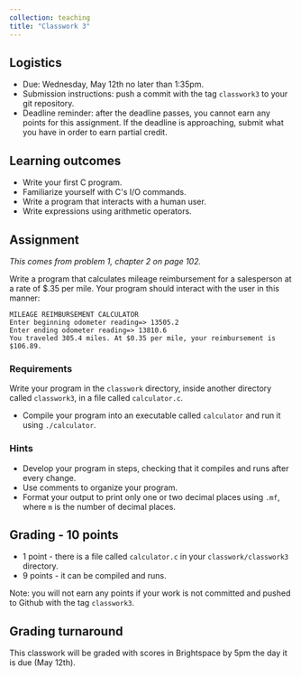 ```yaml
---
collection: teaching
title: "Classwork 3"
---
```


## Logistics
* Due: Wednesday, May 12th no later than 1:35pm.
* Submission instructions: push a commit with the tag `classwork3` to your git
	repository.
* Deadline reminder: after the deadline passes, you cannot earn any points for
	this assignment. If the deadline is approaching, submit what you have in
	order to earn partial credit.

## Learning outcomes
* Write your first C program.
* Familiarize yourself with C's I/O commands.
* Write a program that interacts with a human user.
* Write expressions using arithmetic operators.

## Assignment

*This comes from problem 1, chapter 2 on page 102.*

Write a program that calculates mileage reimbursement for a salesperson at a
rate of $.35 per mile. Your program should interact with the user in this
manner:

```
MILEAGE REIMBURSEMENT CALCULATOR
Enter beginning odometer reading=> 13505.2
Enter ending odometer reading=> 13810.6
You traveled 305.4 miles. At $0.35 per mile, your reimbursement is $106.89.
```

### Requirements

Write your program in the `classwork` directory, inside another directory called
	`classwork3`, in  a file called `calculator.c`.
* Compile your program into an executable called `calculator` and run it using
	`./calculator`.

### Hints
* Develop your program in steps, checking that it compiles and runs after every
	change.
* Use comments to organize your program.
* Format your output to print only one or two decimal places using `.mf`, where
	`m` is the number of decimal places.

## Grading - 10 points
* 1 point - there is a file called `calculator.c` in your
	`classwork/classwork3` directory.
* 9 points - it can be compiled and runs.

Note: you will not earn any points if your work is not committed and pushed to
Github with the tag `classwork3`.

## Grading turnaround
This classwork will be graded with scores in Brightspace by 5pm the day it is
due (May 12th).
